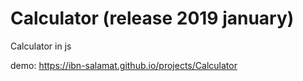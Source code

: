 # Calculator (release 2019 january)
Calculator in js

demo: https://ibn-salamat.github.io/projects/Calculator
